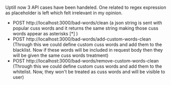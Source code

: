 Uptill now 3 API cases have been handeled. One related to regex expression as placeholder is left which felt irrelevant in my opinion.

- POST http://localhost:3000/bad-words/clean (a json string is sent with popular cuss words and it returns the same string making those cuss words appear as asterisks [*] )
- POST http://localhost:3000/bad-words/add-custom-words-clean (Through this we could define custom cuss words and add them to the blacklist. Now if these words will be included in request body then they will be given the same cuss words treatment)
- POST http://localhost:3000/bad-words/remove-custom-words-clean (Through this we could define custom cuss words and add them to the whitelist. Now, they won't be treated as cuss words and will be visible to user)
